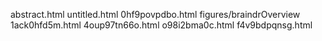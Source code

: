 abstract.html
untitled.html
0hf9povpdbo.html
figures/braindrOverview
1ack0hfd5m.html
4oup97tn66o.html
o98i2bma0c.html
f4v9bdpqnsg.html
